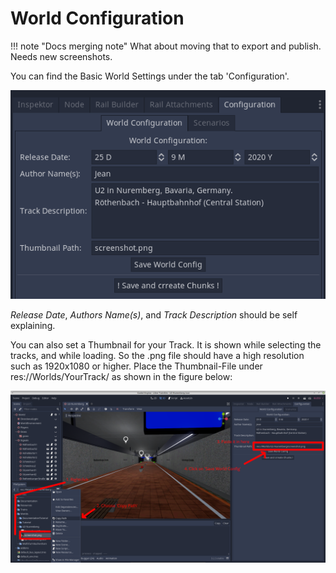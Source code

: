 # World Configuration

!!! note "Docs merging note"
    What about moving that to export and publish. Needs new screenshots.

You can find the Basic World Settings under the tab 'Configuration'.

![1](09-imgs/1.png)

*Release Date*, *Authors Name(s)*, and *Track Description* should be self explaining.

You can also set a Thumbnail for your Track. It is shown while selecting the tracks, and while loading. So the .png file should have a high resolution such as 1920x1080 or higher.
Place the Thumbnail-File under res://Worlds/YourTrack/ as shown in the figure below:

![2](09-imgs/2.png)


